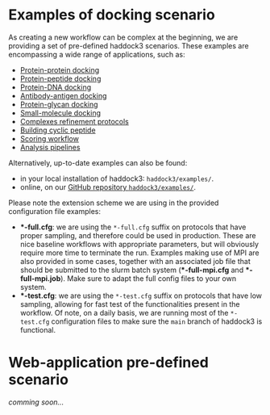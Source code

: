 # Examples of docking scenario

As creating a new workflow can be complex at the beginning, we are providing a set of pre-defined haddock3 scenarios.
These examples are encompassing a wide range of applications, such as:

- [Protein-protein docking](./docking_scenarios/prot-prot.md)
- [Protein-peptide docking](./docking_scenarios/prot-peptide.md)
- [Protein-DNA docking](./docking_scenarios/prot-DNA.md)
- [Antibody-antigen docking](./docking_scenarios/antibody-antigen.md)
- [Protein-glycan docking](./docking_scenarios/prot-glycan.md)
- [Small-molecule docking](./docking_scenarios/prot-ligand.md)
- [Complexes refinement protocols](./docking_scenarios/refinement-protocols.md)
- [Building cyclic peptide](./docking_scenarios/cyclic-peptides.md)
- [Scoring workflow](./docking_scenarios/scorings.md)
- [Analysis pipelines](./docking_scenarios/analyses.md)

Alternatively, up-to-date examples can also be found:

- in your local installation of haddock3: `haddock3/examples/`.
- online, on our [GitHub repository `haddock3/examples/`](https://github.com/haddocking/haddock3/tree/main/examples).

Please note the extension scheme we are using in the provided configuration file examples:

- __*-full.cfg__: we are using the `*-full.cfg` suffix on protocols that have proper sampling, and therefore could be used in production. These are nice baseline workflows with appropriate parameters, but will obviously require more time to terminate the run. Examples making use of MPI are also provided in some cases, together with an associated job file that should be submitted to the slurm batch system (__*-full-mpi.cfg__ and __*-full-mpi.job__). Make sure to adapt the full config files to your own system.
- __*-test.cfg__: we are using the `*-test.cfg` suffix on protocols that have low sampling, allowing for fast test of the functionalities present in the workflow. Of note, on a daily basis, we are running most of the `*-test.cfg` configuration files to make sure the `main` branch of haddock3 is functional.

# Web-application pre-defined scenario

*comming soon...*
